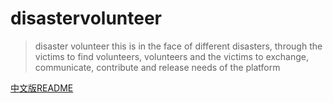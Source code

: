 # disastervolunteer 
> disaster volunteer this is in the face of different disasters, through the victims to find volunteers, volunteers and the victims to exchange, communicate, contribute and release needs of the platform

[中文版README](README-CN.md)

